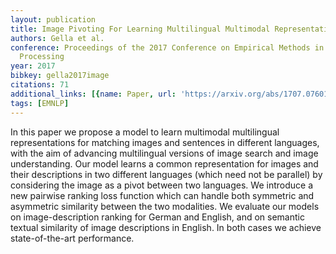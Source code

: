 ```yaml
---
layout: publication
title: Image Pivoting For Learning Multilingual Multimodal Representations
authors: Gella et al.
conference: Proceedings of the 2017 Conference on Empirical Methods in Natural Language
  Processing
year: 2017
bibkey: gella2017image
citations: 71
additional_links: [{name: Paper, url: 'https://arxiv.org/abs/1707.07601'}]
tags: [EMNLP]
---
```

In this paper we propose a model to learn multimodal multilingual
representations for matching images and sentences in different languages, with
the aim of advancing multilingual versions of image search and image
understanding. Our model learns a common representation for images and their
descriptions in two different languages (which need not be parallel) by
considering the image as a pivot between two languages. We introduce a new
pairwise ranking loss function which can handle both symmetric and asymmetric
similarity between the two modalities. We evaluate our models on
image-description ranking for German and English, and on semantic textual
similarity of image descriptions in English. In both cases we achieve
state-of-the-art performance.